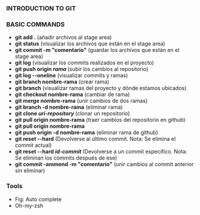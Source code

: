 ### INTRODUCTION TO GIT

### BASIC COMMANDS

- <strong>git add .</strong> (añadir archivos al stage area)
- <strong>git status</strong> (visualizar los archivos que están en el stage area)
- <strong>git commit -m "comentario"</strong> (guardar los archivos que están en el stage area)
- <strong>git log</strong> (visualizar los commits realizados en el proyecto)
- <strong>git push origin <i>rama</i> </strong> (subir los cambios al repositorio)
- <strong>git log --oneline</strong> (visualizar commits y ramas)
- <strong>git branch nombre-rama</strong> (crear rama)
- <strong>git branch</strong> (visualizar ramas del proyecto y dónde estamos ubicados)
- <strong>git checkout nombre-rama</strong> (cambiar de rama)
- <strong>git merge nombre-rama</strong> (unir cambios de dos ramas)
- <strong>git branch -d nombre-rama</strong> (eliminar rama)
- <strong>git clone <i>uri-repository</i> </strong> (clonar un repositorio)
- <strong>git pull origin nombre-rama</strong> (traer cambios del repositorio en github)
- <strong>git pull origin nombre-rama</strong>
- <strong>git push origin -d nombre-rama</strong> (eliminar rama de github)
- <strong>git reset --hard</strong> (Devolverse al último commit. Nota: Se elimina el commit actual)
- <strong>git reset --hard <i>id-commit</i> </strong> (Devolverse a un commit específico. Nota: Se eliminan los commits después de ese)
- <strong>git commit -ammend -m "comentario"</strong> (unir cambios al commit anterior sin eliminar)

### Tools

- Fig: Auto complete
- Oh-my-zsh
